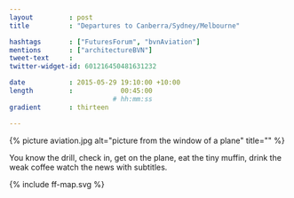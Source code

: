 ```yaml
---
layout         : post
title          : "Departures to Canberra/Sydney/Melbourne"

hashtags       : ["FuturesForum", "bvnAviation"]
mentions       : ["architectureBVN"]
tweet-text     :
twitter-widget-id: 601216450481631232

date           : 2015-05-29 19:10:00 +10:00
length         :            00:45:00
                          # hh:mm:ss
gradient       : thirteen

---
```

{% picture aviation.jpg alt="picture from the window of a plane" title="" %}

You know the drill, check in, get on the plane, eat the tiny muffin, drink the weak coffee watch the news with subtitles.



<div class="the-map">{% include ff-map.svg %}</div>
